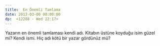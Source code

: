 ```yaml
---
title:  En Önemli Tamlama
date: 2013-03-06 00:00:00
dp:  <12288 - Wed 22:17>
---
```



Yazarın en önemli tamlaması kendi adı. Kitabın üstüne koyduğu isim
güzel mi? Kendi ismi. Hiç adı kötü bir yazar gördünüz mü?

